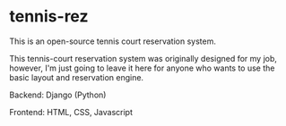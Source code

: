 # tennis-rez
This is an open-source tennis court reservation system. 

This tennis-court reservation system was originally designed for my job, however, I'm just going to leave it here for anyone who wants to use the 
basic layout and reservation engine. 

Backend: Django (Python)

Frontend: HTML, CSS, Javascript
